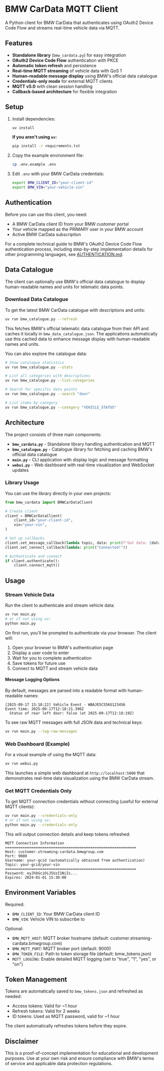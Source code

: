 # BMW CarData MQTT Client

A Python client for BMW CarData that authenticates using OAuth2 Device Code Flow and streams real-time vehicle data via MQTT.

## Features

- **Standalone library** (`bmw_cardata.py`) for easy integration
- **OAuth2 Device Code Flow** authentication with PKCE
- **Automatic token refresh** and persistence
- **Real-time MQTT streaming** of vehicle data with QoS 1
- **Human-readable message display** using BMW's official data catalogue
- **Credentials-only mode** for external MQTT clients
- **MQTT v5.0** with clean session handling
- **Callback-based architecture** for flexible integration

## Setup

1. Install dependencies:

   ```bash
   uv install
   ```

   **If you aren't using `uv`:**

   ```bash
   pip install -r requirements.txt
   ```

2. Copy the example environment file:

   ```bash
   cp .env.example .env
   ```

3. Edit `.env` with your BMW CarData credentials:
   ```bash
   export BMW_CLIENT_ID="your-client-id"
   export BMW_VIN="your-vehicle-vin"
   ```

## Authentication

Before you can use this client, you need:

- A BMW CarData client ID from your BMW customer portal
- Your vehicle mapped as the PRIMARY user in your BMW account
- Active BMW CarData subscription

For a complete technical guide to BMW's OAuth2 Device Code Flow authentication process, including step-by-step implementation details for other programming languages, see [AUTHENTICATION.md](AUTHENTICATION.md).

## Data Catalogue

The client can optionally use BMW's official data catalogue to display human-readable names and units for telematic data points.

### Download Data Catalogue

To get the latest BMW CarData catalogue with descriptions and units:

```bash
uv run bmw_catalogue.py --refresh
```

This fetches BMW's official telematic data catalogue from their API and caches it locally in `bmw_data_catalogue.json`. The applications automatically use this cached data to enhance message display with human-readable names and units.

You can also explore the catalogue data:

```bash
# Show catalogue statistics
uv run bmw_catalogue.py --stats

# List all categories with descriptions
uv run bmw_catalogue.py --list-categories

# Search for specific data points
uv run bmw_catalogue.py --search "door"

# List items by category
uv run bmw_catalogue.py --category "VEHICLE_STATUS"
```

## Architecture

The project consists of three main components:

- **`bmw_cardata.py`** - Standalone library handling authentication and MQTT
- **`bmw_catalogue.py`** - Catalogue library for fetching and caching BMW's official data catalogue
- **`main.py`** - CLI application with display logic and message formatting
- **`webui.py`** - Web dashboard with real-time visualization and WebSocket updates

### Library Usage

You can use the library directly in your own projects:

```python
from bmw_cardata import BMWCarDataClient

# Create client
client = BMWCarDataClient(
    client_id="your-client-id",
    vin="your-vin",
)

# Set up callbacks
client.set_message_callback(lambda topic, data: print(f"Got data: {data}"))
client.set_connect_callback(lambda: print("Connected!"))

# Authenticate and connect
if client.authenticate():
    client.connect_mqtt()
```

## Usage

### Stream Vehicle Data

Run the client to authenticate and stream vehicle data:

```bash
uv run main.py
# or if not using uv:
python main.py
```

On first run, you'll be prompted to authenticate via your browser. The client will:

1. Open your browser to BMW's authentication page
2. Display a user code to enter
3. Wait for you to complete authentication
4. Save tokens for future use
5. Connect to MQTT and stream vehicle data

#### Message Logging Options

By default, messages are parsed into a readable format with human-readable names:

```
[2025-09-17 13:18:22] Vehicle Event - WBAJE5C55KG123456
Event time: 2025-09-17T12:18:21.396Z
  Status of rear left door: false (at 2025-09-17T12:18:19Z)
```

To see raw MQTT messages with full JSON data and technical keys:

```bash
uv run main.py --log-raw-messages
```

### Web Dashboard (Example)

For a visual example of using the MQTT data:

```bash
uv run webui.py
```

This launches a simple web dashboard at `http://localhost:5000` that demonstrates real-time data visualization using the BMW CarData stream.

### Get MQTT Credentials Only

To get MQTT connection credentials without connecting (useful for external MQTT clients):

```bash
uv run main.py --credentials-only
# or if not using uv:
python main.py --credentials-only
```

This will output connection details and keep tokens refreshed:

```
MQTT Connection Information
============================================================
Host: customer.streaming-cardata.bmwgroup.com
Port: 9000
Username: your-gcid (automatically obtained from authentication)
Topic: your-gcid/your-vin
============================================================
Password: eyJhbGciOiJSUzI1NiIs...
Expires: 2024-01-01 15:30:00
```

## Environment Variables

Required:

- `BMW_CLIENT_ID`: Your BMW CarData client ID
- `BMW_VIN`: Vehicle VIN to subscribe to

Optional:

- `BMW_MQTT_HOST`: MQTT broker hostname (default: customer.streaming-cardata.bmwgroup.com)
- `BMW_MQTT_PORT`: MQTT broker port (default: 9000)
- `BMW_TOKEN_FILE`: Path to token storage file (default: bmw_tokens.json)
- `MQTT_LOGGING`: Enable detailed MQTT logging (set to "true", "1", "yes", or "on")

## Token Management

Tokens are automatically saved to `bmw_tokens.json` and refreshed as needed:

- Access tokens: Valid for ~1 hour
- Refresh tokens: Valid for 2 weeks
- ID tokens: Used as MQTT password, valid for ~1 hour

The client automatically refreshes tokens before they expire.

## Disclaimer

This is a proof-of-concept implementation for educational and development purposes. Use at your own risk and ensure compliance with BMW's terms of service and applicable data protection regulations.
